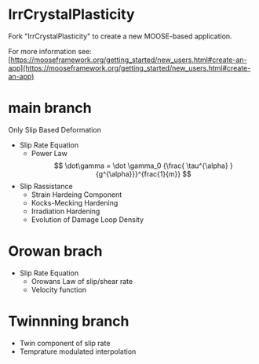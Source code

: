 IrrCrystalPlasticity
=====

Fork "IrrCrystalPlasticity" to create a new MOOSE-based application.

For more information see: [https://mooseframework.org/getting_started/new_users.html#create-an-app](https://mooseframework.org/getting_started/new_users.html#create-an-app)
# main branch 
Only Slip Based Deformation  
* Slip Rate Equation
    * Power Law  $$ \dot\gamma = \dot \gamma_0 {\frac{ \tau^{\alpha} }{g^{\alpha}}}^{frac{1}{m}} $$
* Slip Rassistance 
    * Strain Hardeing Component
	* Kocks-Mecking Hardening
    * Irradiation Hardening
	* Evolution of Damage Loop Density
# Orowan brach
* Slip Rate Equation
    * Orowans Law of slip/shear rate
	* Velocity function
# Twinnning branch
* Twin component of slip rate 
* Temprature modulated interpolation
